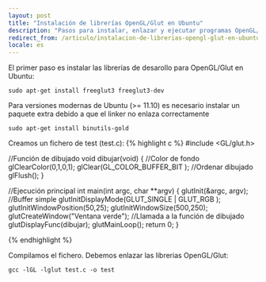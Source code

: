```yaml
---
layout: post
title: "Instalación de librerías OpenGL/Glut en Ubuntu"
description: "Pasos para instalar, enlazar y ejecutar programas OpenGL/Glut en Ubuntu"
redirect_from: /articulo/instalacion-de-librerias-opengl-glut-en-ubuntu/
locale: es
---
```


El primer paso es instalar las librerías de desarollo para OpenGL/Glut en Ubuntu:

    sudo apt-get install freeglut3 freeglut3-dev

Para versiones modernas de Ubuntu (>= 11.10) es necesario instalar un paquete extra debido a que el linker no enlaza correctamente

    sudo apt-get install binutils-gold

Creamos un fichero de test (test.c):
{% highlight c %}
#include <GL/glut.h>

//Función de dibujado
void dibujar(void)
{
  //Color de fondo
  glClearColor(0,1,0,1);
  glClear(GL_COLOR_BUFFER_BIT );
  //Ordenar dibujado
  glFlush();
}

//Ejecución principal
int main(int argc, char **argv)
{
  glutInit(&argc, argv);
  //Buffer simple
  glutInitDisplayMode(GLUT_SINGLE | GLUT_RGB );
  glutInitWindowPosition(50,25);
  glutInitWindowSize(500,250);
  glutCreateWindow("Ventana verde");
  //Llamada a la función de dibujado
  glutDisplayFunc(dibujar);
  glutMainLoop();
  return 0;
}

{% endhighlight %}

Compilamos el fichero. Debemos enlazar las librerias OpenGL/Glut:

    gcc -lGL -lglut test.c -o test
